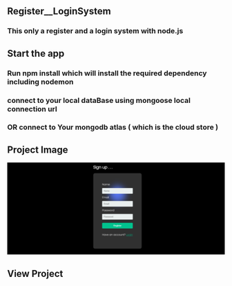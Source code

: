 ## Register__LoginSystem
### This only a register and a login system with node.js

## Start the app 
### Run npm install which will install the required dependency including nodemon
### connect to your local dataBase using mongoose local connection url 
### OR connect to Your mongodb atlas ( which is the cloud store )

## Project Image 
![Project Image](./images/Screenshot%20(66).png "Title")

## View Project 
<a href="https://nodejs-login-register1.herokuapp.com/login" target="_blank"></a> 

